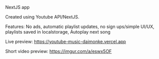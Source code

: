 NextJS app

Created using Youtube API/NextJS.

Features: No ads, automatic playlist updates, no sign ups/simple UI/UX, playlists saved in localstorage, Autoplay next song

Live preview: https://youtube-music-daimonke.vercel.app

Short video preview: https://imgur.com/a/eswx5OF
